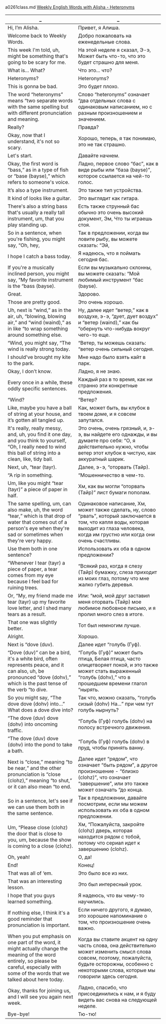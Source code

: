 ﻿a0261class.md
[Weekly English Words with Alisha - Heteronyms](https://www.youtube.com/watch?v=Hq8u-JLouBk)





_|_
--|--
Hi, I’m Alisha.|Привет, я Алиша.
Welcome back to Weekly Words.|Добро пожаловать на еженедельные слова.
This week I'm told, uh, might be something that's going to be scary for me.|На этой неделе я сказал, Э-э, Может быть что-то, что это будет страшно для меня.
What is... What?|Что это... что?
Heteronyms?|Heteronyms?
This is gonna be bad.|Это будет плохо.
The word “heteronyms” means “two separate words with the same spelling but with different pronunciation and meaning.|Слово “heteronyms” означает “два отдельных слова с одинаковым написанием, но с разным произношением и значением.
Really?|Правда?
Okay, now that I understand, it's not so scary.|Хорошо, теперь, я так понимаю, это не так страшно.
Let's start.|Давайте начнем.
Okay, the first word is “bass,” as in a type of fish or “base (bayse),” which refers to someone's voice.|Ладно, первое слово “бас”, как в виде рыбы или “база (bayse)”, которое ссылается на чей-то голос.
It’s also a type instrument.|Это также тип устройства.
It kind of looks like a guitar.|Это выглядит как гитара.
There's also a string bass that's usually a really tall instrument, um, that you play standing up.|Есть также струнный бас обычно это очень высокий документ, Эм, Что ты играешь стоя.
So in a sentence, when you're fishing, you might say, “Oh, hey,|Так в предложении, когда вы ловите рыбу, вы можете сказать: “Эй,
I hope I catch a bass today.|Я надеюсь, что я поймать сегодня бас.
If you're a musically inclined person, you might say, “My favorite instrument is the “bass (bayse).|Если вы музыкально склонны, вы можете сказать: “Мой любимый инструмент “бас (bayse).
Great.|Здорово.
Those are pretty good.|Это очень хорошо.
Uh, next is “wind,” as in the air, uh, “blowing, blowing air,” and “wind (waind),” as in like “to wrap something around something else.|Ну, далее идет “ветер,” как в воздухе, э-э, “дует, дует воздух” и “ветер (waind),” как бы “обернуть что-нибудь вокруг чего-то еще.
“Wind, you might say, “The wind is really strong today.|“Ветер, ты можешь сказать: “ветер очень сильный сегодня.
I should've brought my kite to the park.|Мне надо было взять кайт в парк.
Okay, I don’t know.|Ладно, я не знаю.
Every once in a while, these oddly specific sentences.|Каждый раз в то время, как ни странно эти конкретные предложения.
“Wind?|“Ветер?
Like, maybe you have a ball of string at your house, and it’s gotten all tangled up.|Как, может быть, вы клубок в твоем доме, и я совсем запутался.
It's really, really messy, and, uh, you find it one day, and you think to yourself, “Oh, I really need to wind this ball of string into a clean, like, tidy ball.|Это очень, очень грязный, и, э-э, вы найдете его однажды, и вы думаете про себя: “О, я действительно нужно, чтобы ветер этот клубок в чистую, как аккуратный шарик.
Next, uh, “tear (tayr).|Далее, э-э, “оторвать (Тайр).
“A rip in something.|“Мошенничество в чем-то.
Um, like you might “tear (tayr)” a piece of paper in half.|Хм, как вы могли “оторвать (Тайр)” лист бумаги пополам.
The same spelling, um, can also make, uh, the word “tear,” which is that drop of water that comes out of a person's eye when they're sad or sometimes when they're very happy.|Одинаковое написание, Хм, может также сделать, ну, слово “рвать”, который заключается в том, что капля воды, которая выходит из глаза человека, когда им грустно или когда они очень счастливы.
Use them both in one sentence?|Использовать их оба в одном предложении?
“Whenever I tear (tayr) a piece of paper, a tear comes from my eye because I feel bad for ruining trees.|“Всякий раз, когда я слезу (Тайр) бумажку, слеза приходит из моих глаз, потому что мне жалко губить деревья.
Or, “My, my friend made me tear (tayr) up my favorite love letter, and I shed many tears as a result.|Или: “мой, мой друг заставил меня оторвать (Тайр) мое любимое любовное письмо, и я пролил много слез в итоге.
That one was slightly better.|Тот был немногим лучше.
Alright.|Хорошо.
Next is “dove (duv).|Далее идет “голубь (Гуф).
“Dove (duv)” can be a bird, it's a white bird, often represents peace, and it can also, uh, be pronounced “dove (dohv),” which is the past tense of the verb “to dive.|“Голубь (Гуф)” может быть птица, Белая птица, часто олицетворяет покой, и это также может стать выраженный “голубь (dohv),” что в прошедшем времени глагол “нырять.
So you might say, “The dove dove (dohv) into…” What does a dove dive into?|Так что, можно сказать, “голубь сизый (dohv) На...” при чем тут голубь нырнуть?
“The dove (duv) dove (dohv) into oncoming traffic.|“Голубь (Гуф) голубь (dohv) на полосу встречного движения.
“The dove (duv) dove (dohv) into the pond to take a bath.|“Голубь (Гуф) голубь (dohv) в пруд, чтобы принять ванну.
Next is “close,” meaning “to be near,” and the other pronunciation is “close (clohz),” meaning “to shut,” or it can also mean “to end.|Далее идет “рядом”, что означает “быть рядом”, а другое произношение - “близко (clohz)”, что означает “завершение”, или это также может означать “до конца.
So in a sentence, let's see if we can use them both in the same sentence.|Так в предложении, давайте посмотрим, если мы можем использовать их оба в одном предложении.
Um, “Please close (clohz) the door that is close to you, um, because the show is coming to a close (clohz).|Хм, “Пожалуйста, закройте (clohz) дверь, которая находится рядом с тобой, потому что сериал идет к завершению (clohz).
Oh, yeah!|О, да!
End!|Конец!
That was all of ‘em.|Это было все из них.
That was an interesting lesson.|Это был интересный урок.
I hope that you guys learned something.|Я надеюсь, что вы чему-то научились.
If nothing else, I think it's a good reminder that pronunciation is important.|Если ничего другого, я думаю, это хорошее напоминание о том, что произношение очень важно.
When you put emphasis on one part of the word, it might actually change the meaning of the word entirely, so please be careful, especially with some of the words that we talked about here today.|Когда вы ставите акцент на одну часть слова, она действительно может изменить смысл слова совсем, поэтому, пожалуйста, будьте осторожны, особенно с некоторыми слова, которые мы говорили здесь сегодня.
Okay, thanks for joining us, and I will see you again next week.|Ладно, спасибо, что присоединились к нам, и я буду видеть вас снова на следующей неделе.
Bye-bye!|Тю-тю!
